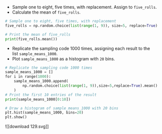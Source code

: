 - Sample one to eight, five times, with replacement. Assign to `five_rolls`.
- Calculate the mean of `five_rolls`.
```Python
# Sample one to eight, five times, with replacement
five_rolls = np.random.choice(list(range(1, 9)), size=5, replace=True)

# Print the mean of five_rolls
print(five_rolls.mean())
```
- Replicate the sampling code 1000 times, assigning each result to the list `sample_means_1000`.
- Plot `sample_means_1000` as a histogram with `20` bins.
```Python
# Replicate the sampling code 1000 times
sample_means_1000 = []
for i in range(1000):
    sample_means_1000.append(
        np.random.choice(list(range(1, 9)),size=5,replace=True).mean()
    )
# Print the first 10 entries of the result
print(sample_means_1000[0:10])

# Draw a histogram of sample_means_1000 with 20 bins
plt.hist(sample_means_1000, bins=20)
plt.show()
```
![[download 129.svg]]
